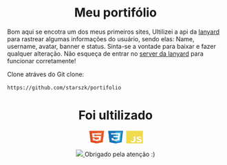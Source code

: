 <h1 align="center">Meu portifólio</h1><p align="center">

Bom aqui se encotra um dos meus primeiros sites, Ultilizei a api da [lanyard](https://lanyard.eggsy.xyz/) para rastrear algumas informações do usuário,
sendo elas: Name, username, avatar, banner e status. Sinta-se a vontade para baixar e fazer qualquer alteração. Não esqueça de entrar no [server da lanyard](https://discord.gg/lanyard) para funcionar corretamente!

Clone atráves do Git clone:
``` bash
https://github.com/starszk/portifolio
```
<h1 align="center">Foi ultilizado</h1><p align="center">
  <img align="center" alt="HTML" height="30" width="40" src="https://raw.githubusercontent.com/devicons/devicon/master/icons/html5/html5-original.svg">
  <img align="center" alt="CSS" height="30" width="40" src="https://raw.githubusercontent.com/devicons/devicon/master/icons/css3/css3-original.svg">
  <img align="center" alt="Js" height="30" width="40" src="https://raw.githubusercontent.com/devicons/devicon/master/icons/javascript/javascript-plain.svg">
</p>
<p align="center">
  <a href="https://starszk.site/">
    <img src="https://i.postimg.cc/tT5dH4jJ/preview.png">
  </a>
Obrigado pela atenção :)
